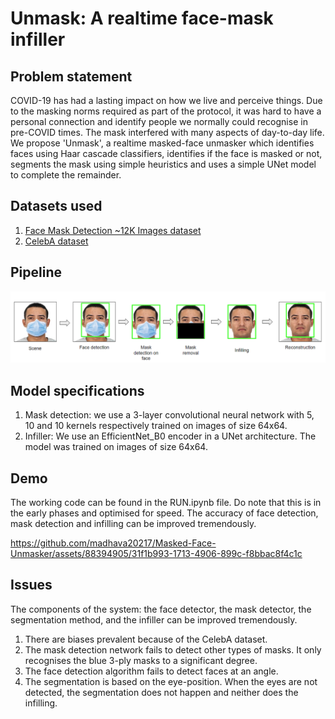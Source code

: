 # Unmask: A realtime face-mask infiller

## Problem statement

COVID-19 has had a lasting impact on how we live and perceive things. Due to the masking norms required as part of the protocol, it was hard to have a personal connection and identify people we normally could recognise in pre-COVID times. The mask interfered with many aspects of day-to-day life. We propose 'Unmask', a realtime masked-face unmasker which identifies faces using Haar cascade classifiers, identifies if the face is masked or not, segments the mask using simple heuristics and uses a simple UNet model to complete the remainder.

## Datasets used

1. <a href = "https://www.kaggle.com/datasets/ashishjangra27/face-mask-12k-images-dataset">Face Mask Detection ~12K Images dataset</a>
2. <a href = "https://mmlab.ie.cuhk.edu.hk/projects/CelebA.html">CelebA dataset</a>

## Pipeline

![Model pipeline](Demo/Pipeline.png)

## Model specifications

1. Mask detection: we use a 3-layer convolutional neural network with 5, 10 and 10 kernels respectively trained on images of size 64x64.
2. Infiller: We use an EfficientNet_B0 encoder in a UNet architecture. The model was trained on images of size 64x64.

## Demo

The working code can be found in the RUN.ipynb file. Do note that this is in the early phases and optimised for speed. The accuracy of face detection, mask detection and infilling can be improved tremendously.

https://github.com/madhava20217/Masked-Face-Unmasker/assets/88394905/31f1b993-1713-4906-899c-f8bbac8f4c1c

## Issues

The components of the system: the face detector, the mask detector, the segmentation method, and the infiller can be improved tremendously.

1. There are biases prevalent because of the CelebA dataset.
2. The mask detection network fails to detect other types of masks. It only recognises the blue 3-ply masks to a significant degree.
3. The face detection algorithm fails to detect faces at an angle.
4. The segmentation is based on the eye-position. When the eyes are not detected, the segmentation does not happen and neither does the infilling.
